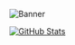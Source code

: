 ![Banner](https://i.imgur.com/Bk9TJ8k.png)

[![GitHub Stats](https://github-readme-stats.vercel.app/api?username=herawenn&show_icons=true&theme=tokyonight&title_color=transparent)](https://github.com/anuraghazra/github-readme-stats)
